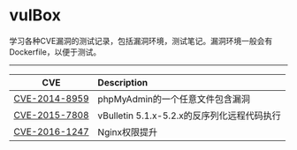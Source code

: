 # vulBox

学习各种CVE漏洞的测试记录，包括漏洞环境，测试笔记。漏洞环境一般会有Dockerfile，以便于测试。

----

CVE            | Description
:-------------:|:----------------------------
[CVE-2014-8959](https://github.com/xkon/vulBox/blob/master/CVE-2014-8959/readme.md)  | phpMyAdmin的一个任意文件包含漏洞
[CVE-2015-7808](https://github.com/xkon/vulBox/blob/master/CVE-2015-7808/readme.md)  | vBulletin 5.1.x-5.2.x的反序列化远程代码执行
[CVE-2016-1247](https://github.com/xkon/vulBox/blob/master/CVE-2016-1247/readme.md)  | Nginx权限提升
